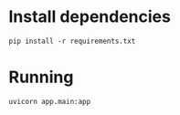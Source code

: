 # Install dependencies

```console
pip install -r requirements.txt
```

# Running

```console
uvicorn app.main:app
```
